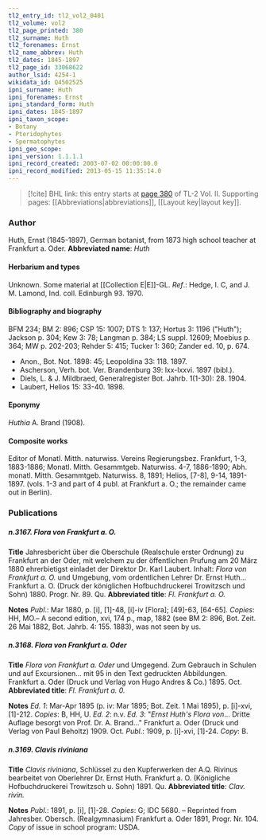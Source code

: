 ```yaml
---
tl2_entry_id: tl2_vol2_0401
tl2_volume: vol2
tl2_page_printed: 380
tl2_surname: Huth
tl2_forenames: Ernst
tl2_name_abbrev: Huth
tl2_dates: 1845-1897
tl2_page_id: 33068622
author_lsid: 4254-1
wikidata_id: Q4502525
ipni_surname: Huth
ipni_forenames: Ernst
ipni_standard_form: Huth
ipni_dates: 1845-1897
ipni_taxon_scope: 
- Botany
- Pteridophytes
- Spermatophytes
ipni_geo_scope: 
ipni_version: 1.1.1.1
ipni_record_created: 2003-07-02 00:00:00.0
ipni_record_modified: 2013-05-15 11:35:14.0
---
```



> [!cite] BHL link: this entry starts at [page 380](https://www.biodiversitylibrary.org/page/33068622) of TL-2 Vol. II.
> Supporting pages: [[Abbreviations|abbreviations]], [[Layout key|layout key]].

### Author

Huth, Ernst (1845-1897), German botanist, from 1873 high school teacher at Frankfurt a. Oder. 
**Abbreviated name**: *Huth*

#### Herbarium and types

Unknown. Some material at [[Collection E|E]]-GL.
*Ref*.: Hedge, I. C, and J. M. Lamond, Ind. coll. Edinburgh 93. 1970.

#### Bibliography and biography

BFM 234; BM 2: 896; CSP 15: 1007; DTS 1: 137; Hortus 3: 1196 ("Huth"); Jackson p. 304; Kew 3: 78; Langman p. 384; LS suppl. 12609; Moebius p. 364; MW p. 202-203; Rehder 5: 415; Tucker 1: 360; Zander ed. 10, p. 674.
- Anon., Bot. Not. 1898: 45; Leopoldina 33: 118. 1897.
- Ascherson, Verh. bot. Ver. Brandenburg 39: lxx-lxxvi. 1897 (bibl.).
- Diels, L. & J. Mildbraed, Generalregister Bot. Jahrb. 1(1-30): 28. 1904.
- Laubert, Helios 15: 33-40. 1898.

#### Eponymy

*Huthia* A. Brand (1908).

#### Composite works

Editor of Monatl. Mitth. naturwiss. Vereins Regierungsbez. Frankfurt, 1-3, 1883-1886; Monatl. Mitth. Gesammtgeb. Naturwiss. 4-7, 1886-1890; Abh. monatl. Mitth. Gesammtgeb. Naturwiss. 8, 1891; Helios, \[7-8\], 9-14, 1891-1897. (vols. 1-3 and part of 4 publ. at Frankfurt a. O.; the remainder came out in Berlin).

### Publications

##### n.3167. Flora von Frankfurt a. O.

**Title**
Jahresbericht über die Oberschule (Realschule erster Ordnung) zu Frankfurt an der Oder, mit welchem zu der öffentlichen Prufung am 20 März 1880 ehrerbietigst einladet der Direktor Dr. Karl Laubert. Inhalt: *Flora von Frankfurt a. O.* und Umgebung, vom ordentlichen Lehrer Dr. Ernst Huth... Frankfurt a. O. (Druck der königlichen Hofbuchdruckerei Trowitzsch und Sohn) 1880. Progr. Nr. 89. Qu.
**Abbreviated title**: *Fl. Frankfurt a. O.*

**Notes**
*Publ*.: Mar 1880, p. \[i\], \[1\]-48, \[i\]-iv \[Flora\]; \[49\]-63, \[64-65\]. *Copies*: HH, MO.– A second edition, xvi, 174 p., map, 1882 (see BM 2: 896, Bot. Zeit. 26 Mai 1882, Bot. Jahrb. 4: 155. 1883), was not seen by us.

##### n.3168. Flora von Frankfurt a. Oder

**Title**
*Flora von Frankfurt a. Oder* und Umgegend. Zum Gebrauch in Schulen und auf Excursionen... mit 95 in den Text gedruckten Abbildungen. Frankfurt a. Oder (Druck und Verlag von Hugo Andres & Co.) 1895. Oct.
**Abbreviated title**: *Fl. Frankfurt a. 0.*

**Notes**
*Ed. 1*: Mar-Apr 1895 (p. iv: Mar 1895; Bot. Zeit. 1 Mai 1895), p. \[i\]-xvi, \[1\]-212. *Copies*: B, HH, U.
*Ed. 2*: n.v.
*Ed. 3*: "*Ernst Huth's Flora von*... Dritte Auflage besorgt von Prof. Dr. A. Brand..." Frankfurt a. Oder (Druck und Verlag von Paul Beholtz) 1909. Oct. *Publ*.: 1909, p. \[i\]-xvi, \[1\]-24. *Copy*: B.

##### n.3169. Clavis riviniana

**Title**
*Clavis riviniana*, Schlüssel zu den Kupferwerken der A.Q. Rivinus bearbeitet von Oberlehrer Dr. Ernst Huth. Frankfurt a. O. (Königliche Hofbuchdruckerei Trowitzsch u. Sohn) 1891. Qu.
**Abbreviated title**: *Clav. rivin.*

**Notes**
*Publ*.: 1891, p. \[i\], \[1\]-28. *Copies*: G; IDC 5680. – Reprinted from Jahresber. Obersch. (Realgymnasium) Frankfurt a. Oder 1891, Progr. Nr. 104. *Copy* of issue in school program: USDA.

